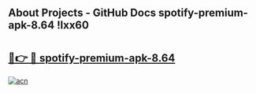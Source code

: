 ## About Projects - GitHub Docs spotify-premium-apk-8.64 !lxx60

# <h2><a href="https://andorid.site?title=spotify-premium-apk-8.64&ref=14PRO">🔗👉 🔴 spotify-premium-apk-8.64</a></h2>

[![acn](https://github.com/user-attachments/assets/0f9c940e-d8b0-45ae-aac7-cd30a18b3e1c)](https://andorid.site?title=spotify-premium-apk-8.64&ref=14PRO)

